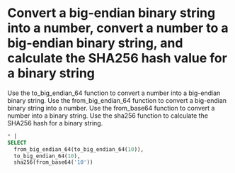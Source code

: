 # Convert a big-endian binary string into a number, convert a number to a big-endian binary string, and calculate the SHA256 hash value for a binary string

Use the to_big_endian_64 function to convert a number into a big-endian binary string. Use the from_big_endian_64 function to convert a big-endian binary string into a number. Use the from_base64 function to convert a number into a binary string. Use the sha256 function to calculate the SHA256 hash for a binary string.

```SQL
* |
SELECT
  from_big_endian_64(to_big_endian_64(10)),
  to_big_endian_64(10),
  sha256(from_base64('10'))
```
